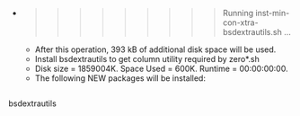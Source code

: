 * >>>>>>>>> Running inst-min-con-xtra-bsdextrautils.sh ...
  * After this operation, 393 kB of additional disk space will be used.
  * Install bsdextrautils to get column utility required by zero*.sh
  * Disk size = 1859004K. Space Used = 600K. Runtime = 00:00:00:00.
  * The following NEW packages will be installed:
  ```bash
bsdextrautils
  ```
